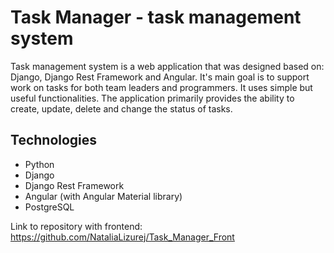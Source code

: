 # Task Manager - task management system

Task management system is a web application that was designed based on: Django, Django Rest Framework and Angular.
It's main goal is to support work on tasks for both team leaders and programmers. It uses simple but useful functionalities. 
The application primarily provides the ability to create, update, delete and change the status of tasks.

## Technologies 

* Python
* Django
* Django Rest Framework
* Angular (with Angular Material library)
* PostgreSQL

Link to repository with frontend: https://github.com/NataliaLizurej/Task_Manager_Front 
